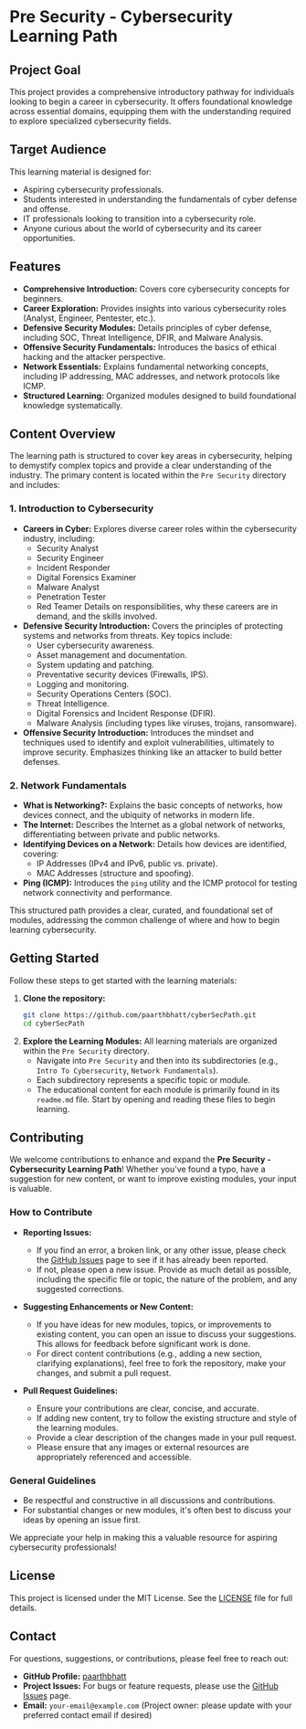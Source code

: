 # Pre Security - Cybersecurity Learning Path

## Project Goal

This project provides a comprehensive introductory pathway for individuals looking to begin a career in cybersecurity. It offers foundational knowledge across essential domains, equipping them with the understanding required to explore specialized cybersecurity fields.

## Target Audience

This learning material is designed for:

*   Aspiring cybersecurity professionals.
*   Students interested in understanding the fundamentals of cyber defense and offense.
*   IT professionals looking to transition into a cybersecurity role.
*   Anyone curious about the world of cybersecurity and its career opportunities.

## Features

*   **Comprehensive Introduction:** Covers core cybersecurity concepts for beginners.
*   **Career Exploration:** Provides insights into various cybersecurity roles (Analyst, Engineer, Pentester, etc.).
*   **Defensive Security Modules:** Details principles of cyber defense, including SOC, Threat Intelligence, DFIR, and Malware Analysis.
*   **Offensive Security Fundamentals:** Introduces the basics of ethical hacking and the attacker perspective.
*   **Network Essentials:** Explains fundamental networking concepts, including IP addressing, MAC addresses, and network protocols like ICMP.
*   **Structured Learning:** Organized modules designed to build foundational knowledge systematically.

## Content Overview

The learning path is structured to cover key areas in cybersecurity, helping to demystify complex topics and provide a clear understanding of the industry. The primary content is located within the `Pre Security` directory and includes:

### 1. Introduction to Cybersecurity

*   **Careers in Cyber:** Explores diverse career roles within the cybersecurity industry, including:
    *   Security Analyst
    *   Security Engineer
    *   Incident Responder
    *   Digital Forensics Examiner
    *   Malware Analyst
    *   Penetration Tester
    *   Red Teamer
    Details on responsibilities, why these careers are in demand, and the skills involved.
*   **Defensive Security Introduction:** Covers the principles of protecting systems and networks from threats. Key topics include:
    *   User cybersecurity awareness.
    *   Asset management and documentation.
    *   System updating and patching.
    *   Preventative security devices (Firewalls, IPS).
    *   Logging and monitoring.
    *   Security Operations Centers (SOC).
    *   Threat Intelligence.
    *   Digital Forensics and Incident Response (DFIR).
    *   Malware Analysis (including types like viruses, trojans, ransomware).
*   **Offensive Security Introduction:** Introduces the mindset and techniques used to identify and exploit vulnerabilities, ultimately to improve security. Emphasizes thinking like an attacker to build better defenses.

### 2. Network Fundamentals

*   **What is Networking?:** Explains the basic concepts of networks, how devices connect, and the ubiquity of networks in modern life.
*   **The Internet:** Describes the Internet as a global network of networks, differentiating between private and public networks.
*   **Identifying Devices on a Network:** Details how devices are identified, covering:
    *   IP Addresses (IPv4 and IPv6, public vs. private).
    *   MAC Addresses (structure and spoofing).
*   **Ping (ICMP):** Introduces the `ping` utility and the ICMP protocol for testing network connectivity and performance.

This structured path provides a clear, curated, and foundational set of modules, addressing the common challenge of where and how to begin learning cybersecurity.

## Getting Started

Follow these steps to get started with the learning materials:

1.  **Clone the repository:**
    ```bash
    git clone https://github.com/paarthbhatt/cyberSecPath.git
    cd cyberSecPath
    ```
2.  **Explore the Learning Modules:**
    All learning materials are organized within the `Pre Security` directory.
    *   Navigate into `Pre Security` and then into its subdirectories (e.g., `Intro To Cybersecurity`, `Network Fundamentals`).
    *   Each subdirectory represents a specific topic or module.
    *   The educational content for each module is primarily found in its `readme.md` file. Start by opening and reading these files to begin learning.

## Contributing

We welcome contributions to enhance and expand the **Pre Security - Cybersecurity Learning Path**! Whether you've found a typo, have a suggestion for new content, or want to improve existing modules, your input is valuable.

### How to Contribute

*   **Reporting Issues:**
    *   If you find an error, a broken link, or any other issue, please check the [GitHub Issues](https://github.com/paarthbhatt/cyberSecPath/issues) page to see if it has already been reported.
    *   If not, please open a new issue. Provide as much detail as possible, including the specific file or topic, the nature of the problem, and any suggested corrections.

*   **Suggesting Enhancements or New Content:**
    *   If you have ideas for new modules, topics, or improvements to existing content, you can open an issue to discuss your suggestions. This allows for feedback before significant work is done.
    *   For direct content contributions (e.g., adding a new section, clarifying explanations), feel free to fork the repository, make your changes, and submit a pull request.

*   **Pull Request Guidelines:**
    *   Ensure your contributions are clear, concise, and accurate.
    *   If adding new content, try to follow the existing structure and style of the learning modules.
    *   Provide a clear description of the changes made in your pull request.
    *   Please ensure that any images or external resources are appropriately referenced and accessible.

### General Guidelines

*   Be respectful and constructive in all discussions and contributions.
*   For substantial changes or new modules, it's often best to discuss your ideas by opening an issue first.

We appreciate your help in making this a valuable resource for aspiring cybersecurity professionals!

## License

This project is licensed under the MIT License. See the [LICENSE](LICENSE) file for full details.

## Contact

For questions, suggestions, or contributions, please feel free to reach out:

- **GitHub Profile:** [paarthbhatt](https://github.com/paarthbhatt)
- **Project Issues:** For bugs or feature requests, please use the [GitHub Issues](https://github.com/paarthbhatt/cyberSecPath/issues) page.
- **Email:** `your-email@example.com` (Project owner: please update with your preferred contact email if desired)
